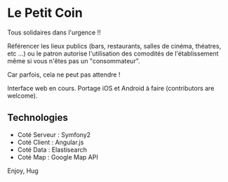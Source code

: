 Le Petit Coin
=============

Tous solidaires dans l'urgence !!

Référencer les lieux publics (bars, restaurants, salles de cinéma, théatres, etc ...)
ou le patron autorise l'utilisation des comodités de l'établissement même si vous
n'êtes pas un "consommateur".

Car parfois, cela ne peut pas attendre !

Interface web en cours.
Portage iOS et Android à faire (contributors are welcome).


Technologies
------------

* Coté Serveur : Symfony2
* Coté Client : Angular.js
* Coté Data : Elastisearch
* Coté Map : Google Map API

Enjoy,
Hug
